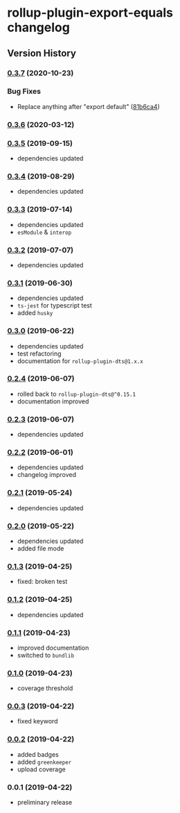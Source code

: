 # rollup-plugin-export-equals changelog

## Version History

### [0.3.7](https://github.com/manferlo81/rollup-plugin-export-equals/compare/v0.3.6...v0.3.7) (2020-10-23)


### Bug Fixes

* Replace anything after "export default" ([81b6ca4](https://github.com/manferlo81/rollup-plugin-export-equals/commit/81b6ca4e2cc4a3d0e0b42f9def15d468b8fd791e))

### [0.3.6](https://github.com/manferlo81/rollup-plugin-export-equals/compare/v0.3.5...v0.3.6) (2020-03-12)

### [0.3.5](https://github.com/manferlo81/rollup-plugin-export-equals/compare/v0.3.4...v0.3.5) (2019-09-15)

* dependencies updated

### [0.3.4](https://github.com/manferlo81/rollup-plugin-export-equals/compare/v0.3.3...v0.3.4) (2019-08-29)

* dependencies updated

### [0.3.3](https://github.com/manferlo81/rollup-plugin-export-equals/compare/v0.3.2...v0.3.3) (2019-07-14)

* dependencies updated
* `esModule` & `interop`

### [0.3.2](https://github.com/manferlo81/rollup-plugin-export-equals/compare/v0.3.1...v0.3.2) (2019-07-07)

* dependencies updated

### [0.3.1](https://github.com/manferlo81/rollup-plugin-export-equals/compare/v0.3.0...v0.3.1) (2019-06-30)

* dependencies updated
* `ts-jest` for typescript test
* added `husky`

### [0.3.0](https://github.com/manferlo81/rollup-plugin-export-equals/compare/v0.2.4...v0.3.0) (2019-06-22)

* dependencies updated
* test refactoring
* documentation for `rollup-plugin-dts@1.x.x`

### [0.2.4](https://github.com/manferlo81/rollup-plugin-export-equals/compare/v0.2.3...v0.2.4) (2019-06-07)

* rolled back to `rollup-plugin-dts@^0.15.1`
* documentation improved

### [0.2.3](https://github.com/manferlo81/rollup-plugin-export-equals/compare/v0.2.2...v0.2.3) (2019-06-07)

* dependencies updated

### [0.2.2](https://github.com/manferlo81/rollup-plugin-export-equals/compare/v0.2.1...v0.2.2) (2019-06-01)

* dependencies updated
* changelog improved

### [0.2.1](https://github.com/manferlo81/rollup-plugin-export-equals/compare/v0.2.0...v0.2.1) (2019-05-24)

* dependencies updated

### [0.2.0](https://github.com/manferlo81/rollup-plugin-export-equals/compare/v0.1.3...v0.2.0) (2019-05-22)

* dependencies updated
* added file mode

### [0.1.3](https://github.com/manferlo81/rollup-plugin-export-equals/compare/v0.1.2...v0.1.3) (2019-04-25)

* fixed: broken test

### [0.1.2](https://github.com/manferlo81/rollup-plugin-export-equals/compare/v0.1.1...v0.1.2) (2019-04-25)

* dependencies updated

### [0.1.1](https://github.com/manferlo81/rollup-plugin-export-equals/compare/v0.1.0...v0.1.1) (2019-04-23)

* improved documentation
* switched to `bundlib`

### [0.1.0](https://github.com/manferlo81/rollup-plugin-export-equals/compare/v0.0.3...v0.1.0) (2019-04-23)

* coverage threshold

### [0.0.3](https://github.com/manferlo81/rollup-plugin-export-equals/compare/v0.0.2...v0.0.3) (2019-04-22)

* fixed keyword

### [0.0.2](https://github.com/manferlo81/rollup-plugin-export-equals/compare/v0.0.1...v0.0.2) (2019-04-22)

* added badges
* added `greenkeeper`
* upload coverage

### 0.0.1 (2019-04-22)

* preliminary release
